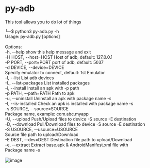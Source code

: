 # py-adb
This tool allows you to do lot of things

└─$ python3 py-adb.py -h</br>
Usage: py-adb.py [options]</br>
</br>
Options:</br>
  -h, --help            show this help message and exit</br>
  -H HOST, --host=HOST  Host of adb, default: 127.0.0.1</br>
  -P PORT, --port=PORT  port of adb, default: 5037</br>
  -d DEVICE, --device=DEVICE</br>
                        Specify emulator to connect, default: 1st Emulator</br>
  -l, --list            List adb devices</br>
  -L, --list-packages   List installed packages</br>
  -i, --install         Install an apk with -p path</br>
  -p PATH, --path=PATH  Path to apk</br>
  -u, --uninstall       Uninstall an apk with package name -s</br>
  -I, --is-installed    Check an apk is installed with package name -s</br>
  -s SOURCE, --source=SOURCE</br>
                        Package name, example: com.abc.myapp</br>
  -U, --upload          Push/Upload files to device -S source -E destination</br>
  -D, --download        Pull/Download files to device -S source -E destination</br>
  -S USOURCE, --usource=USOURCE</br>
                        Source file path to upload/Download</br>
  -E DEST, --des=DEST   Destination file path to upload/Download</br>
  -e, --extract         Extract base.apk & AndroidManifest.xml file with</br>
                        Package name -s</br>
</br>
![image](https://github.com/user-attachments/assets/54464bb5-fda1-41fe-9000-42807d11c14f)
